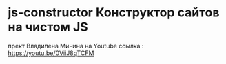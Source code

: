 # js-constructor Конструктор сайтов на чистом JS
прект Владилена Минина на Youtube ссылка : https://youtu.be/0ViiJ8qTCFM
